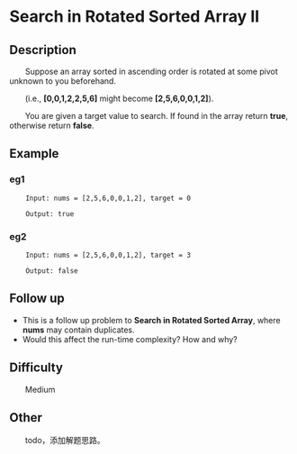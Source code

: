 # Search in Rotated Sorted Array II

## Description

&emsp;&emsp;Suppose an array sorted in ascending order is rotated at some pivot unknown to you beforehand.

&emsp;&emsp;\(i.e., **\[0,0,1,2,2,5,6\]** might become **\[2,5,6,0,0,1,2\]**\).

&emsp;&emsp;You are given a target value to search. If found in the array return **true**, otherwise return **false**.
            
## Example

### eg1

```
    Input: nums = [2,5,6,0,0,1,2], target = 0
    
    Output: true
```

### eg2

```
    Input: nums = [2,5,6,0,0,1,2], target = 3
    
    Output: false
```

## Follow up
   
- This is a follow up problem to **Search in Rotated Sorted Array**, where **nums** may contain duplicates.
- Would this affect the run-time complexity? How and why?

## Difficulty

&emsp;&emsp;Medium

## Other

&emsp;&emsp;todo，添加解题思路。